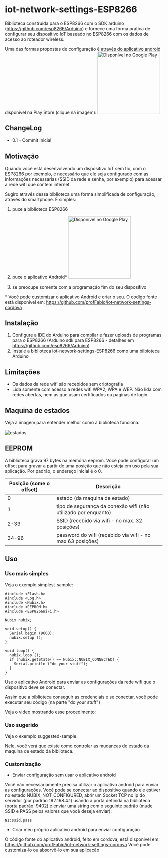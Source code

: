 # iot-network-settings-ESP8266

Biblioteca construida para o ESP8266 com o SDK arduino (https://github.com/esp8266/Arduino) e fornece uma forma prática de configurar seu dispositivo IoT baseado no ESP8266 com os dados de acesso ao roteador wireless.

Uma das formas propostas de configuração é através do aplicativo android disponivel na Play Store (clique na imagem): 
<a href='https://play.google.com/store/apps/details?id=br.com.nubix.cordova.wifisettings&utm_source=global_co&utm_medium=prtnr&utm_content=Mar2515&utm_campaign=PartBadge&pcampaignid=MKT-Other-global-all-co-prtnr-py-PartBadge-Mar2515-1'><img alt='Disponível no Google Play' src='https://play.google.com/intl/en_us/badges/images/generic/pt-br_badge_web_generic.png' width="200px"/></a>

## ChangeLog

* 0.1 - Commit Inicial

## Motivação

Quando você está desenvolvendo um dispositivo IoT sem fio, com o ESP8266 por exemplo, é necessário que ele seja configurado com as informações necessarias (SSID da rede e senha, por exemplo) para acessar a rede wifi que contem internet.

Sugiro através dessa biblioteca uma forma simplificada de configuração, através do smartphone. É simples:

1. puxe a biblioteca ESP8266

2. puxe o aplicativo Android* 
<a href='https://play.google.com/store/apps/details?id=br.com.nubix.cordova.wifisettings&utm_source=global_co&utm_medium=prtnr&utm_content=Mar2515&utm_campaign=PartBadge&pcampaignid=MKT-Other-global-all-co-prtnr-py-PartBadge-Mar2515-1'><img alt='Disponível no Google Play' src='https://play.google.com/intl/en_us/badges/images/generic/pt-br_badge_web_generic.png' width="200px"/></a>

3. se preocupe somente com a programação fim do seu dispositivo

\* Você pode customizar o aplicativo Android e criar o seu. O codigo fonte está disponivel em:  https://github.com/profFabio/iot-network-settings-cordova

## Instalação

1. Configure a IDE do Arduino para compilar e fazer uploads de programas para o ESP8266  (Arduino sdk para ESP8266 - detalhes em https://github.com/esp8266/Arduino)
2. Instale a biblioteca iot-network-settings-ESP8266 como uma bilbioteca Arduino 

## Limitações

* Os dados da rede wifi são recebidos sem criptografia 
* Lida somente com acesso a redes wifi WPA2, WPA e WEP. Não lida com redes abertas, nem as que usam certificados ou paginas de login.  

## Maquina de estados

Veja a imagem para entender melhor como a biblioteca funciona.

![estados](https://github.com/odelot/iot-network-settings-ESP8266/blob/master/img/states.png)

## EEPROM

A biblioteca grava 97 bytes na memória eeprom. Você pode configurar um offset para gravar a partir de uma posição que não esteja em uso pela sua aplicação. Por padrão, o endereço inicial é o 0.

| Posição (some o offset)   | Descrição                                                            |
|---------------------------|----------------------------------------------------------------------|
|0                          |estado (da maquina de estado)                                         |
|1                          |tipo de segurança da conexão wifi (não utilizado por enquanto)        |
|2-33                       |SSID (recebido via wifi - no max. 32 posições)                        |
|34-96                      |password do wifi (recebido via wifi - no max 63 posições)             |

## Uso

### Uso mais simples

Veja o exemplo simplest-sample:

```
#include <Flash.h>
#include <Log.h>
#include <Nubix.h>
#include <EEPROM.h>
#include <ESP8266WiFi.h>

Nubix nubix;

void setup() {
  Serial.begin (9600);
  nubix.setup ();
}

void loop() {
  nubix.loop ();
  if (nubix.getState() == Nubix::NUBIX_CONNECTED) {
    Serial.println ("do your stuff");
  }
}
```

Use o aplicativo Android para enviar as configurações da rede wifi que o dispositivo deve se conectar.

Assim que a biblioteca conseguir as credenciais e se conectar, você pode executar seu código (na parte "do your stuff")

Veja o video mostrando esse procedimento:

### Uso sugerido

Veja o exemplo suggested-sample.

Nele, você verá que existe como controlar as mudanças de estado da maquina de estado da biblioteca.

### Customização

* Enviar configuração sem usar o aplicativo android

Você não necessariamente precisa utilizar o aplicativo android para enviar as configurações. Você pode se conectar ao dispositivo quando ele estiver no estado NUBIX_NOT_CONFIGURED, abrir um Socket TCP no ip do servidor (por padrão 192.168.4.1) usando a porta definida na biblioteca (porta padrão: 9402) e enviar uma string com o seguinte padrão (mude SSID e PASS pelos valores que você deseja enviar):
```
NI:ssid,pass
```
* Criar meu próprio aplicativo android para enviar configuração

O código fonte do aplicativo android, feito em cordova, está disponivel em: https://github.com/profFabio/iot-network-settings-cordova
Você pode customiza-lo ou absorvê-lo em sua aplicação
